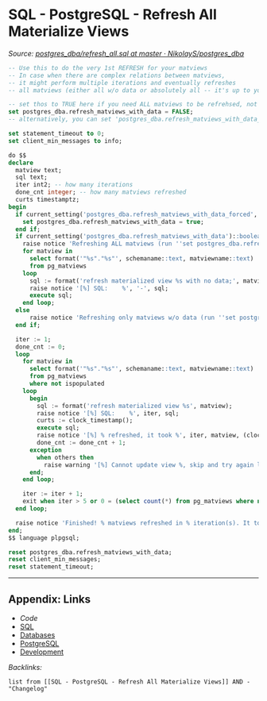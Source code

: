 # SQL - PostgreSQL - Refresh All Materialize Views

*Source: [postgres_dba/refresh_all.sql at master · NikolayS/postgres_dba](https://github.com/NikolayS/postgres_dba/blob/master/matviews/refresh_all.sql)*

````SQL
-- Use this to do the very 1st REFRESH for your matviews
-- In case when there are complex relations between matviews,
-- it might perform multiple iterations and eventually refreshes
-- all matviews (either all w/o data or absolutely all -- it's up to you).

-- set thos to TRUE here if you need ALL matviews to be refrehsed, not only those that already have been refreshed
set postgres_dba.refresh_matviews_with_data = FALSE;
-- alternatively, you can set 'postgres_dba.refresh_matviews_with_data_forced' to TRUE or FALSE in advance, outside of this script.

set statement_timeout to 0;
set client_min_messages to info;

do $$
declare
  matview text;
  sql text;
  iter int2; -- how many iterations
  done_cnt integer; -- how many matviews refreshed
  curts timestamptz;
begin
  if current_setting('postgres_dba.refresh_matviews_with_data_forced', true)::boolean then
    set postgres_dba.refresh_matviews_with_data = true;
  end if;
  if current_setting('postgres_dba.refresh_matviews_with_data')::boolean then
    raise notice 'Refreshing ALL matviews (run ''set postgres_dba.refresh_matviews_with_data_forced = TRUE;'' to refresh only matviews w/o data).';
    for matview in
      select format('"%s"."%s"', schemaname::text, matviewname::text)
      from pg_matviews
    loop
      sql := format('refresh materialized view %s with no data;', matview);
      raise notice '[%] SQL:    %', '-', sql;
      execute sql;
    end loop;
  else
      raise notice 'Refreshing only matviews w/o data (run ''set postgres_dba.refresh_matviews_with_data_forced = TRUE;'' to refresh all matviews).';
  end if;

  iter := 1;
  done_cnt := 0;
  loop
    for matview in
      select format('"%s"."%s"', schemaname::text, matviewname::text)
      from pg_matviews
      where not ispopulated
    loop
      begin
        sql := format('refresh materialized view %s', matview);
        raise notice '[%] SQL:    %', iter, sql;
        curts := clock_timestamp();
        execute sql;
        raise notice '[%] % refreshed, it took %', iter, matview, (clock_timestamp() - curts)::text;
        done_cnt := done_cnt + 1;
      exception
        when others then
          raise warning '[%] Cannot update view %, skip and try again later.', iter, matview;
      end;
    end loop;

    iter := iter + 1;
    exit when iter > 5 or 0 = (select count(*) from pg_matviews where not ispopulated);
  end loop;

  raise notice 'Finished! % matviews refreshed in % iteration(s). It took %', done_cnt, (iter - 1), (clock_timestamp() - now())::text;
end;
$$ language plpgsql;

reset postgres_dba.refresh_matviews_with_data;
reset client_min_messages;
reset statement_timeout;
````

---

## Appendix: Links

* *Code*
* [SQL](../../../../3-Resources/Tools/Developer%20Tools/Data%20Stack/Procedural%20Languages/SQL.md)
* [Databases](../../../MOCs/Databases.md)
* [PostgreSQL](../../../../3-Resources/Tools/Developer%20Tools/Data%20Stack/Databases/PostgreSQL.md)
* [Development](../../../MOCs/Development.md)

*Backlinks:*

````dataview
list from [[SQL - PostgreSQL - Refresh All Materialize Views]] AND -"Changelog"
````
